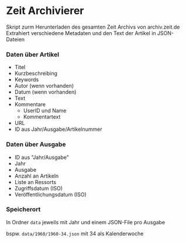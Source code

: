 # Zeit Archivierer

Skript zurm Herunterladen des gesamten Zeit Archivs von archiv.zeit.de Extrahiert verschiedene Metadaten und den Text der Artikel in JSON-Dateien

### Daten über Artikel

-   Titel
-   Kurzbeschreibing
-   Keywords
-   Autor (wenn vorhanden)
-   Datum (wenn vorhanden)
-   Text
-   Kommentare
    -   UserID und Name
    -   Kommentartext
-   URL
-   ID aus Jahr/Ausgabe/Artikelnummer

### Daten über Ausgabe

-   ID aus "Jahr/Ausgabe"
-   Jahr
-   Ausgabe
-   Anzahl an Artikeln
-   Liste an Ressorts
-   Zugriffsdatum (ISO)
-   Veröffentlichungsdatum (ISO)

### Speicherort

In Ordner `data` jeweils mit Jahr und einem JSON-File pro Ausgabe

bspw. `data/1960/1960-34.json` mit 34 als Kalenderwoche